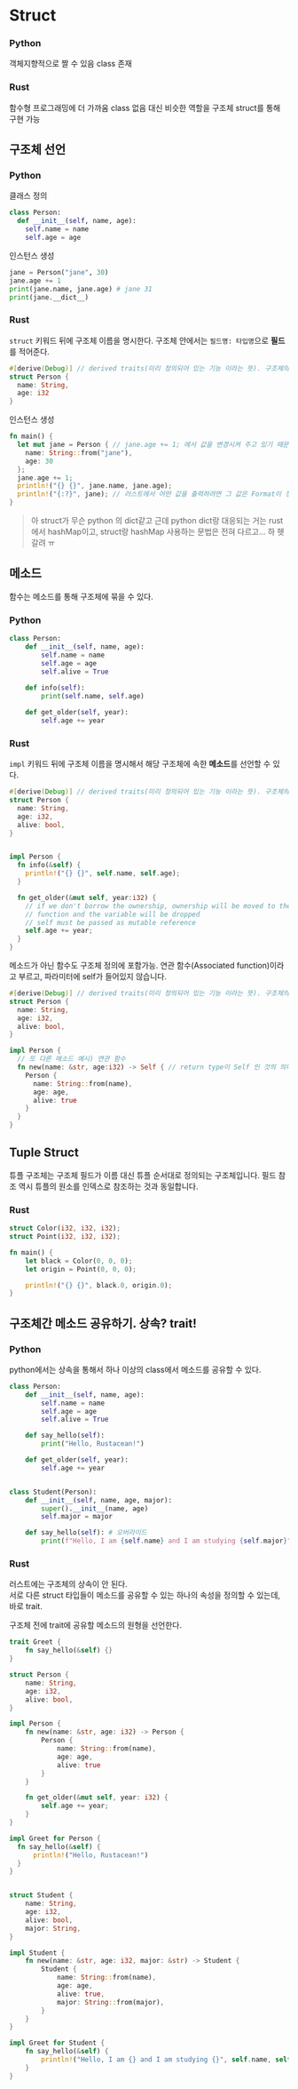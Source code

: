 # Struct
### Python
객체지향적으로 짤 수 있음
class 존재

### Rust
함수형 프로그래밍에 더 가까움
class 없음 대신 비슷한 역할을 구조체 struct를 통해 구현 가능

## 구조체 선언
### Python
클래스 정의
```python
class Person:
  def __init__(self, name, age):
    self.name = name
    self.age = age
```
인스턴스 생성
```python
jane = Person("jane", 30)
jane.age += 1
print(jane.name, jane.age) # jane 31
print(jane.__dict__)
```
### Rust
`struct` 키워드 뒤에 구조체 이름을 명시한다. 
구조체 안에서는 `필드명: 타입명`으로 **필드**를 적어준다. 
```rust
#[derive(Debug)] // derived traits(미리 정의되어 있는 기능 이라는 뜻). 구조체의 내용을 보기 위해서 필요합
struct Person {
  name: String,
  age: i32
}
```
인스턴스 생성
```rust
fn main() {
  let mut jane = Person { // jane.age += 1; 에서 값을 변경시켜 주고 있기 때문에 mut 키워드로 mutable로 선언함. 
    name: String::from("jane"),
    age: 30
  };
  jane.age += 1;
  println!("{} {}", jane.name, jane.age);
  println!("{:?}", jane); // 러스트에서 어떤 값을 출력하려면 그 값은 Format이 정의되어 있어야 하는데, Person 구조체는 정의되어 있지 않기 때문에 {:?}를 활용한 디버그 출력을 이용해 간편하게 내용을 확인할 수 있습니다.
}
```
> 아 struct가 무슨 python 의 dict같고 근데 python dict랑 대응되는 거는 rust에서 hashMap이고, struct랑 hashMap 사용하는 문법은 전혀 다르고... 하  헷갈려 ㅠ

## 메소드
함수는 메소드를 통해 구조체에 묶을 수 있다. 
### Python
```python
class Person:
    def __init__(self, name, age):
        self.name = name
        self.age = age
        self.alive = True
        
    def info(self):
      	print(self.name, self.age)

    def get_older(self, year):
        self.age += year
```
### Rust
`impl` 키워드 뒤에 구조체 이름을 명시해서 해당 구조체에 속한 **메소드**를 선언할 수 있다. 
```rust
#[derive(Debug)] // derived traits(미리 정의되어 있는 기능 이라는 뜻). 구조체의 내용을 보기 위해서 필요합
struct Person {
  name: String,
  age: i32,
  alive: bool,
}


impl Person {
  fn info(&self) {
    println!("{} {}", self.name, self.age);
  }

  fn get_older(&mut self, year:i32) {
    // if we don't borrow the ownership, ownership will be moved to the
    // function and the variable will be dropped
    // self must be passed as mutable reference
    self.age += year;
  }
}
```

메소드가 아닌 함수도 구조체 정의에 포함가능. 연관 함수(Associated function)이라고 부르고, 파라미터에 self가 들어있지 않습니다. 
```rust
#[derive(Debug)] // derived traits(미리 정의되어 있는 기능 이라는 뜻). 구조체의 내용을 보기 위해서 필요합
struct Person {
  name: String,
  age: i32,
  alive: bool,
}

impl Person {
  // 또 다른 메소드 예시) 연관 함수
  fn new(name: &str, age:i32) -> Self { // return type이 Self 인 것의 의미: 자신이 속한 구조체 타입인 Person 클래스를 리턴한다는 의미
    Person {
      name: String::from(name),
      age: age,
      alive: true
    }
  }
}
```

## Tuple Struct
튜플 구조체는 구조체 필드가 이름 대신 튜플 순서대로 정의되는 구조체입니다. 필드 참조 역시 튜플의 원소를 인덱스로 참조하는 것과 동일합니다.

### Rust
```rust
struct Color(i32, i32, i32);
struct Point(i32, i32, i32);

fn main() {
    let black = Color(0, 0, 0);
    let origin = Point(0, 0, 0);

    println!("{} {}", black.0, origin.0);
}
```

## 구조체간 메소드 공유하기. 상속? trait!
### Python
python에서는 상속을 통해서 하나 이상의 class에서 메소드를 공유할 수 있다. 
```python
class Person:
    def __init__(self, name, age):
        self.name = name
        self.age = age
        self.alive = True

    def say_hello(self):
        print("Hello, Rustacean!")

    def get_older(self, year):
        self.age += year


class Student(Person):
    def __init__(self, name, age, major):
        super().__init__(name, age)
        self.major = major

    def say_hello(self): # 오버라이드
        print(f"Hello, I am {self.name} and I am studying {self.major}")
```

### Rust
러스트에는 구조체의 상속이 안 된다.   
서로 다른 struct 타입들이 메소드를 공유할 수 있는 하나의 속성을 정의할 수 있는데, 바로 trait.

구조체 전에 trait에 공유할 메소드의 원형을 선언한다. 
```rust
trait Greet {
    fn say_hello(&self) {}
}

struct Person {
    name: String,
    age: i32,
    alive: bool,
}

impl Person {
    fn new(name: &str, age: i32) -> Person {
        Person {
            name: String::from(name),
            age: age,
            alive: true
        }
    }

    fn get_older(&mut self, year: i32) {
        self.age += year;
    }
}

impl Greet for Person {
  fn say_hello(&self) {
      println!("Hello, Rustacean!")
  }
}


struct Student {
    name: String,
    age: i32,
    alive: bool,
    major: String,
}

impl Student {
    fn new(name: &str, age: i32, major: &str) -> Student {
        Student {
            name: String::from(name),
            age: age,
            alive: true,
            major: String::from(major),
        }
    }
}

impl Greet for Student {
    fn say_hello(&self) {
        println!("Hello, I am {} and I am studying {}", self.name, self.major)
    }
}
```